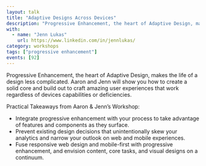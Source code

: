 ```yaml
---
layout: talk
title: "Adaptive Designs Across Devices"
description: "Progressive Enhancement, the heart of Adaptive Design, makes the life of a design less complicated. Aaron and Jenn will show you how to create a solid core and build out to craft amazing user experiences that work regardless of devices capabilities or deficiencies."
with:
  - name: "Jenn Lukas"
    url: https://www.linkedin.com/in/jennlukas/
category: workshops
tags: ["progressive enhancement"]
events: [92]
---
```


Progressive Enhancement, the heart of Adaptive Design, makes the life of a design less complicated. Aaron and Jenn will show you how to create a solid core and build out to craft amazing user experiences that work regardless of devices capabilities or deficiencies.

Practical Takeaways from Aaron & Jenn’s Workshop:

* Integrate progressive enhancement with your process to take advantage of features and components as they surface.
* Prevent existing design decisions that unintentionally skew your analytics and narrow your outlook on web and mobile experiences.
* Fuse responsive web design and mobile­-first with progressive enhancement, and envision content, core tasks, and visual designs on a continuum.